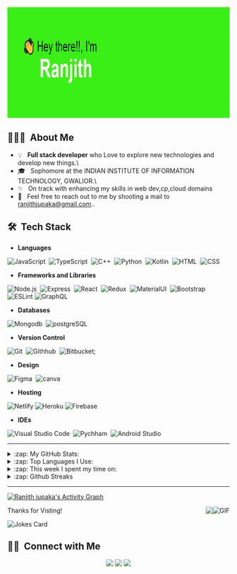 <img alt="hello" src="./header.png" height="250" />

## 👨🏻‍💻 &nbsp;About Me

- 💡 &nbsp; **Full stack developer** who Love to explore new technologies and develop new things.\
- 🎓 &nbsp; Sophomore at the INDIAN INSTITUTE OF INFORMATION TECHNOLOGY, GWALIOR.\
- ✨ &nbsp; On track with enhancing my skills in web dev,cp,cloud domains
- 💬 &nbsp; Feel free to reach out to me by shooting a mail to ranjithjupaka@gmail.com.\.


## 🛠 &nbsp;Tech Stack

- **Languages**

![JavaScript](https://img.shields.io/badge/JavaScript-F7DF1E?style=for-the-badge&logo=javascript&logoColor=black)&nbsp;
![TypeScript](https://img.shields.io/badge/TypeScript-007ACC?style=for-the-badge&logo=typescript&logoColor=white)&nbsp;
![C++](https://img.shields.io/badge/C%2B%2B-00599C?style=for-the-badge&logo=c%2B%2B&logoColor=white)&nbsp;
![Python](https://img.shields.io/badge/Python-3776AB?style=for-the-badge&logo=python&logoColor=white)&nbsp;
![Kotlin](https://img.shields.io/badge/Kotlin-0095D5?&style=for-the-badge&logo=kotlin&logoColor=white)&nbsp;
![HTML](https://img.shields.io/badge/HTML5-E34F26?style=for-the-badge&logo=html5&logoColor=white)&nbsp;
![CSS](https://img.shields.io/badge/CSS3-1572B6?style=for-the-badge&logo=css3&logoColor=white)&nbsp;

- **Frameworks and Libraries**

![Node.js](https://img.shields.io/badge/Node.js-339933?style=for-the-badge&logo=nodedotjs&logoColor=white)&nbsp;
![Express](https://img.shields.io/badge/Express.js-000000?style=for-the-badge&logo=express&logoColor=white)&nbsp;
![React](https://img.shields.io/badge/React-20232A?style=for-the-badge&logo=react&logoColor=61DAFB)&nbsp;
![Redux](https://img.shields.io/badge/Redux-593D88?style=for-the-badge&logo=redux&logoColor=white)&nbsp;
![MaterialUI](https://img.shields.io/badge/Material--UI-0081CB?style=for-the-badge&logo=material-ui&logoColor=white)&nbsp;
![Bootstrap](https://img.shields.io/badge/Bootstrap-563D7C?style=for-the-badge&logo=bootstrap&logoColor=white)&nbsp;
![ESLint](https://img.shields.io/badge/ESLint-4B3263?style=for-the-badge&logo=eslint&logoColor=white)
![GraphQL](https://img.shields.io/badge/GraphQl-E10098?style=for-the-badge&logo=graphql&logoColor=white)&nbsp;

- **Databases**

![Mongodb](https://img.shields.io/badge/MongoDB-4EA94B?style=for-the-badge&logo=mongodb&logoColor=white)&nbsp;
![postgreSQL](https://img.shields.io/badge/PostgreSQL-316192?style=for-the-badge&logo=postgresql&logoColor=white)&nbsp;

- **Version Control**

![Git](https://img.shields.io/badge/Git-F05032?style=for-the-badge&logo=git&logoColor=white)&nbsp;
![Githhub](https://img.shields.io/badge/GitHub-100000?style=for-the-badge&logo=github&logoColor=white)&nbsp;
![Bitbucket](https://img.shields.io/badge/bitbucket-%230047B3.svg?style=for-the-badge&logo=bitbucket&logoColor=white);

- **Design**

![Figma](https://img.shields.io/badge/Figma-F24E1E?style=for-the-badge&logo=figma&logoColor=white)&nbsp;
![canva](https://img.shields.io/badge/Canva-%2300C4CC.svg?&style=for-the-badge&logo=Canva&logoColor=white)&nbsp;

- **Hosting**

![Netlify](https://img.shields.io/badge/netlify-%23000000.svg?style=for-the-badge&logo=netlify&logoColor=#00C7B7)
![Heroku](https://img.shields.io/badge/heroku-%23430098.svg?style=for-the-badge&logo=heroku&logoColor=white)
![Firebase](https://img.shields.io/badge/firebase-ffca28?style=for-the-badge&logo=firebase&logoColor=black)&nbsp;

- **IDEs**

![Visual Studio Code](https://img.shields.io/badge/Visual_Studio_Code-0078D4?style=for-the-badge&logo=visual%20studio%20code&logoColor=white)&nbsp;
![Pychham](https://img.shields.io/badge/PyCharm-000000.svg?&style=for-the-badge&logo=PyCharm&logoColor=white)&nbsp;
![Android Studio](https://img.shields.io/badge/Android_Studio-%2311AB00.svg?style=for-the-badge&logo=android-studio&logoColor=white)&nbsp;




***

<details>
    <summary> :zap: My GitHub Stats: </summary>
    <img alt="Ranjith's GitHub Stats" src="https://github-readme-stats.vercel.app/api?username=ranjithjupaka&show_icons=true&theme=cobalt" />

</details>

<details>
    <summary> :zap: Top Languages I Use: </summary>
    <img alt="Top Languages" src="https://github-readme-stats.vercel.app/api/top-langs/?username=ranjithjupaka&langs_count=8&layout=compact&show_icons=true&hide_border=true&theme=merko">
</details>

<details>
    <summary> :zap: This week I spent my time on: </summary>
    <img alt="Ranjith's wakatime stats" src="https://github-readme-stats.vercel.app/api/wakatime?username=ranjithjupaka&layuout=compact&theme=synthwave" />


</details>

<details>
 <summary> :zap: Github Streaks </summary>
  <img alt="Github Streak" src="https://github-readme-streak-stats.herokuapp.com/?user=ranjithjupaka&theme=vision-friendly-dark" /><br/>
  <img alt="Github Streak" src="https://github-profile-trophy.vercel.app/?username=ranjithjupaka&margin-w=15&theme=vision-friendly-dark&column=3" />

</details>

***

<a href="https://github.com/ShivraniAJ/github-readme-activity-graph"><img alt="Ranjith jupaka's Activity Graph" src="https://activity-graph.herokuapp.com/graph?username=ranjithjupaka&bg_color=0D1117&color=5BCDEC&line=5BCDEC&point=FFFFFF&hide_border=true" /></a>

Thanks for Visting!
<img align="right" alt="GIF" height="60px" src="https://media3.giphy.com/media/Vgr21IY5gbY2iinySW/giphy.gif?cid=ecf05e477irxoi6bz2fgvw0n90m8klke03di9w6rtup3eqfh&rid=giphy.gif" />
<img align="right" src="http://estruyf-github.azurewebsites.net/api/VisitorHit?user=saloniankita&repo=ranjithjupaka&countColorcountColor&countColor=%237B1E7B"/>

![Jokes Card](https://readme-jokes.vercel.app/api)

## 🤝🏻 &nbsp;Connect with Me

<p align="center">
<a href="https://linkedin.com/in/jupaka-ranjith-998675164/"><img src="https://img.shields.io/badge/-Ranjith%20Jupaka-0077B5?style=flat&logo=Linkedin&logoColor=white"/></a>
<a href="mailto:ranjithjupaka@gmail.com"><img src="https://img.shields.io/badge/-ranjithjupaka@gmail.com-D14836?style=flat&logo=Gmail&logoColor=white"/></a>
<a href="https://www.instagram.com/ranjithjupaka_1/"><img src="https://img.shields.io/badge/-@ranjithjupaka_1-E4405F?style=flat&logo=Instagram&logoColor=white"/></a>
</p>
